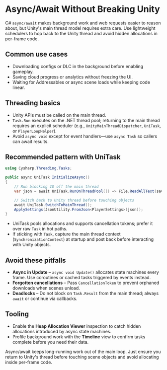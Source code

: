 # Async/Await Without Breaking Unity

C# `async/await` makes background work and web requests easier to reason about, but Unity's main
thread model requires extra care. Use lightweight schedulers to hop back to the Unity thread and
avoid hidden allocations in per-frame code.

## Common use cases

- Downloading configs or DLC in the background before enabling gameplay.
- Saving cloud progress or analytics without freezing the UI.
- Waiting for Addressables or async scene loads while keeping code linear.

## Threading basics

- Unity APIs must be called on the main thread.
- `Task.Run` executes on the .NET thread pool; returning to the main thread requires an explicit
  scheduler (e.g., `UnityMainThreadDispatcher`, `UniTask`, or `PlayerLoopHelper`).
- Avoid `async void` except for event handlers—use `async Task` so callers can await results.

## Recommended pattern with UniTask

```csharp
using Cysharp.Threading.Tasks;

public async UniTask InitializeAsync()
{
    // Run blocking IO off the main thread
    var json = await UniTask.RunOnThreadPool(() => File.ReadAllText(savePath));

    // Switch back to Unity thread before touching objects
    await UniTask.SwitchToMainThread();
    ApplySettings(JsonUtility.FromJson<PlayerSettings>(json));
}
```

- UniTask pools allocations and supports cancellation tokens; prefer it over raw `Task` in hot
  paths.
- If sticking with `Task`, capture the main thread context (`SynchronizationContext`) at startup and
  post back before interacting with Unity objects.

## Avoid these pitfalls

- **Async in Update** – `async void Update()` allocates state machines every frame. Use coroutines
  or cached tasks triggered by events instead.
- **Forgotten cancellations** – Pass `CancellationToken` to prevent orphaned downloads when scenes
  unload.
- **Deadlocks** – Do not block on `Task.Result` from the main thread; always `await` or continue via
  callbacks.

## Tooling

- Enable the **Heap Allocation Viewer** inspection to catch hidden allocations introduced by async
  state machines.
- Profile background work with the **Timeline** view to confirm tasks complete before you need their
  data.

Async/await keeps long-running work out of the main loop. Just ensure you return to Unity's thread
before touching scene objects and avoid allocating inside per-frame code.
